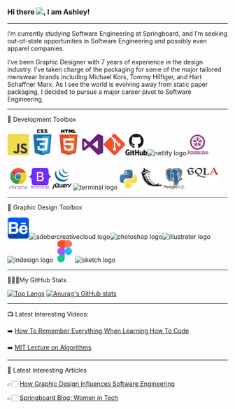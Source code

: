 ### Hi there <img src="https://media.giphy.com/media/KEexxjxK16lBoE162o/giphy.gif" width="70px">, I am Ashley!
---
I’m currently studying Software Engineering at Springboard, and I’m seeking out-of-state opportunities in Software Engineering and possibly even apparel companies.

I’ve been Graphic Designer with 7 years of experience in the design industry. I’ve taken charge of the packaging for some of the major tailored menswear brands including Michael Kors, Tommy Hilfiger, and Hart Schaffner Marx. As I see the world is evolving away from static paper packaging, I decided to pursue a major career pivot to Software Engineering.

---

🧰 Development Toolbox 

<img src="https://github.com/devicons/devicon/blob/master/icons/javascript/javascript-original.svg" alt="JavaScript logo" width="50" height="50" /><img src="https://github.com/devicons/devicon/blob/master/icons/css3/css3-original-wordmark.svg" alt="CSS logo" width="60" height="60" /><img src="https://github.com/devicons/devicon/blob/master/icons/html5/html5-original-wordmark.svg" alt="HTML5 logo" width="60" height="60" /><img src="https://github.com/devicons/devicon/blob/master/icons/visualstudio/visualstudio-plain.svg" alt="VS logo" width="50" height="50" /><img src="https://github.com/devicons/devicon/blob/master/icons/git/git-original.svg" alt="git logo" width="50" height="50" /><img src="https://github.com/devicons/devicon/blob/master/icons/github/github-original-wordmark.svg" alt="github logo" width="50" height="50" /><img src="https://cdn.worldvectorlogo.com/logos/netlify.svg" alt="netlify logo" width="50" height="50" /><img src="https://github.com/devicons/devicon/blob/master/icons/jasmine/jasmine-plain-wordmark.svg" alt="jasmine logo" width="50" height="50" /><img src="https://github.com/devicons/devicon/blob/master/icons/chrome/chrome-original-wordmark.svg" alt="chrome logo" width="50" height="50" /><img src="https://github.com/devicons/devicon/blob/master/icons/bootstrap/bootstrap-plain-wordmark.svg" alt="bootstrap logo" width="50" height="50" /><img src="https://github.com/devicons/devicon/blob/master/icons/jquery/jquery-original-wordmark.svg" alt="jquery logo" width="50" height="50" /><img src="https://cdn.worldvectorlogo.com/logos/terminal-1.svg" alt="terminal logo" width="50" height="50" /><img src="https://github.com/devicons/devicon/blob/master/icons/python/python-original.svg" alt="python logo" width="50" height="50" /><img src="https://github.com/devicons/devicon/blob/master/icons/flask/flask-original.svg" alt="flask logo" width="55" height="55" /><img src="https://github.com/devicons/devicon/blob/master/icons/postgresql/postgresql-original-wordmark.svg" alt="postgresql logo" width="50" height="50" /><img src="https://github.com/devicons/devicon/blob/master/icons/sqlalchemy/sqlalchemy-original.svg" alt="sqlalchemy logo" width="80" height="75" />

---

🧰 Graphic Design Toolbox 

<img src="https://github.com/devicons/devicon/blob/master/icons/behance/behance-original.svg" alt="Behance logo" width="50" height="50" /><img src="https://cdn.worldvectorlogo.com/logos/adobe-creative-cloud-cc.svg" alt="adobercreativecloud logo" width="50" height="50" /><img src="https://cdn.worldvectorlogo.com/logos/photoshop-cc.svg" alt="photoshop logo" width="50" height="50" /><img src="https://cdn.worldvectorlogo.com/logos/adobe-illustrator-cc.svg" alt="illustrator logo" width="50" height="50" /><img src="https://cdn.worldvectorlogo.com/logos/indesign-cc.svg" alt="indesign logo" width="50" height="50" /><img src="https://github.com/devicons/devicon/blob/master/icons/figma/figma-original.svg" alt="figma logo" width="50" height="50" /><img src="https://cdn.worldvectorlogo.com/logos/sketch-2.svg" alt="sketch logo" width="50" height="50" />

---

👩🏻‍💻My GitHub Stats

[![Top Langs](https://github-readme-stats.vercel.app/api/top-langs/?username=taylorwagner&hide=java,html,css&theme=radical)](https://github.com/anuraghazra/github-readme-stats)
[![Anurag's GitHub stats](https://github-readme-stats.vercel.app/api?username=ashleynd&theme=outrun)](https://github.com/ashleynd/github-readme-stats)

---

📺 Latest Interesting Videos:

➡️ [How To Remember Everything When Learning How To Code](https://www.youtube.com/watch?v=RpQDgSpS3RI)

➡️ [MIT Lecture on Algorithms](https://ocw.mit.edu/courses/electrical-engineering-and-computer-science/6-006-introduction-to-algorithms-fall-2011/lecture-videos/lecture-1-algorithmic-thinking-peak-finding/)

---

📖 Latest Interesting Articles

👉🏻 [How Graphic Design Influences Software Engineering](https://inkbotdesign.medium.com/how-graphic-design-influences-software-engineering-e2b13268145)

👉🏻 [Springboard Blog: Women in Tech](https://www.springboard.com/blog/women-in-tech-stem-gender-gap/)


<!--
**ashleynd/ashleynd** is a ✨ _special_ ✨ repository because its `README.md` (this file) appears on your GitHub profile.

Here are some ideas to get you started:

- 🔭 I’m currently working on ...
- 🌱 I’m currently learning ...
- 👯 I’m looking to collaborate on ...
- 🤔 I’m looking for help with ...
- 💬 Ask me about ...
- 📫 How to reach me: ...
- 😄 Pronouns: ...
- ⚡ Fun fact: ...
-->
